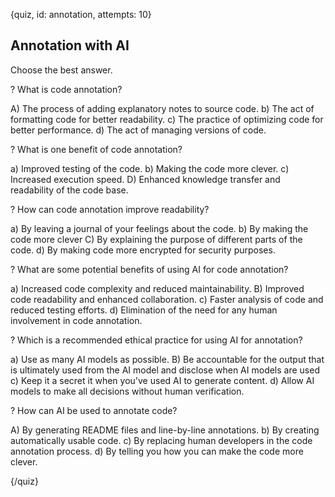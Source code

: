 
{quiz, id: annotation, attempts: 10}

## Annotation with AI

Choose the best answer.

? What is code annotation?

A) The process of adding explanatory notes to source code.
b) The act of formatting code for better readability.
c) The practice of optimizing code for better performance.
d) The act of managing versions of code.

? What is one benefit of code annotation?

a) Improved testing of the code.
b) Making the code more clever.
c) Increased execution speed.
D) Enhanced knowledge transfer and readability of the code base.

? How can code annotation improve readability?

a) By leaving a journal of your feelings about the code.
b) By making the code more clever
C) By explaining the purpose of different parts of the code.
d) By making code more encrypted for security purposes.

? What are some potential benefits of using AI for code annotation?

a) Increased code complexity and reduced maintainability.
B) Improved code readability and enhanced collaboration.
c) Faster analysis of code and reduced testing efforts.
d) Elimination of the need for any human involvement in code annotation.

? Which is a recommended ethical practice for using AI for annotation?

a) Use as many AI models as possible.
B) Be accountable for the output that is ultimately used from the AI model and disclose when AI models are used
c) Keep it a secret it when you've used AI to generate content.
d) Allow AI models to make all decisions without human verification.

? How can AI be used to annotate code?

A) By generating README files and line-by-line annotations.
b) By creating automatically usable code.
c) By replacing human developers in the code annotation process.
d) By telling you how you can make the code more clever.

{/quiz}
